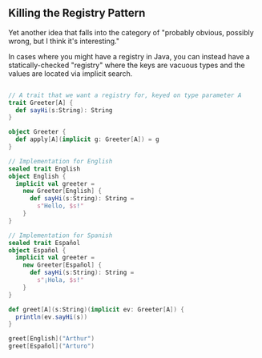 Killing the Registry Pattern
----------------------------

Yet another idea that falls into the category of "probably obvious, possibly wrong, but I think it's interesting."

In cases where you might have a registry in Java, you can instead have a statically-checked "registry" where the keys are vacuous types and the values are located via implicit search.

```scala

// A trait that we want a registry for, keyed on type parameter A
trait Greeter[A] {
  def sayHi(s:String): String
}

object Greeter {
  def apply[A](implicit g: Greeter[A]) = g
}

// Implementation for English
sealed trait English 
object English {
  implicit val greeter = 
    new Greeter[English] {
      def sayHi(s:String): String =
        s"Hello, $s!"
    }
}

// Implementation for Spanish
sealed trait Español 
object Español {
  implicit val greeter = 
    new Greeter[Español] {
      def sayHi(s:String): String =
        s"¡Hola, $s!"
    }
}

def greet[A](s:String)(implicit ev: Greeter[A]) {
  println(ev.sayHi(s))
}

greet[English]("Arthur")
greet[Español]("Arturo")

```


